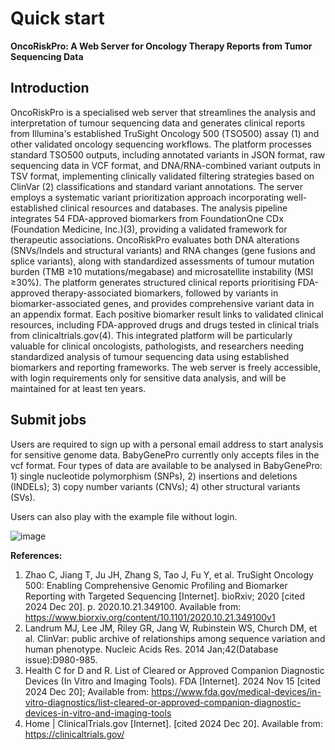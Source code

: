 
# **Quick start**
**OncoRiskPro: A Web Server for Oncology Therapy Reports from Tumor Sequencing Data**  


## Introduction

OncoRiskPro is a specialised web server that streamlines the analysis and interpretation of tumour sequencing data and generates clinical reports from Illumina's established TruSight Oncology 500 (TSO500) assay (1) and other validated oncology sequencing workflows. The platform processes standard TSO500 outputs, including annotated variants in JSON format, raw sequencing data in VCF format, and DNA/RNA-combined variant outputs in TSV format, implementing clinically validated filtering strategies based on ClinVar (2) classifications and standard variant annotations. The server employs a systematic variant prioritization approach incorporating well-established clinical resources and databases. The analysis pipeline integrates 54 FDA-approved biomarkers from FoundationOne CDx (Foundation Medicine, Inc.)(3), providing a validated framework for therapeutic associations. OncoRiskPro evaluates both DNA alterations (SNVs/Indels and structural variants) and RNA changes (gene fusions and splice variants), along with standardized assessments of tumour mutation burden (TMB ≥10 mutations/megabase) and microsatellite instability (MSI ≥30%). The platform generates structured clinical reports prioritising FDA-approved therapy-associated biomarkers, followed by variants in biomarker-associated genes, and provides comprehensive variant data in an appendix format. Each positive biomarker result links to validated clinical resources, including FDA-approved drugs and drugs tested in clinical trials from clinicaltrials.gov(4). This integrated platform will be particularly valuable for clinical oncologists, pathologists, and researchers needing standardized analysis of tumour sequencing data using established biomarkers and reporting frameworks. The web server is freely accessible, with login requirements only for sensitive data analysis, and will be maintained for at least ten years.


## **Submit jobs**

Users are required to sign up with a personal email address to start analysis for sensitive genome data. BabyGenePro currently only accepts files in the vcf format. Four types of data are available to be analysed in BabyGenePro: 1) single nucleotide polymorphism (SNPs), 2) insertions and deletions (INDELs); 3) copy number variants (CNVs); 4) other structural variants (SVs).

Users can also play with the example file without login. 

![image](https://github.com/user-attachments/assets/8c758e1f-cb59-4c77-b3d5-b202b3abd10c)


**References:**


1.	Zhao C, Jiang T, Ju JH, Zhang S, Tao J, Fu Y, et al. TruSight Oncology 500: Enabling Comprehensive Genomic Profiling and Biomarker Reporting with Targeted Sequencing [Internet]. bioRxiv; 2020 [cited 2024 Dec 20]. p. 2020.10.21.349100. Available from: https://www.biorxiv.org/content/10.1101/2020.10.21.349100v1
2.	Landrum MJ, Lee JM, Riley GR, Jang W, Rubinstein WS, Church DM, et al. ClinVar: public archive of relationships among sequence variation and human phenotype. Nucleic Acids Res. 2014 Jan;42(Database issue):D980-985. 
3.	Health C for D and R. List of Cleared or Approved Companion Diagnostic Devices (In Vitro and Imaging Tools). FDA [Internet]. 2024 Nov 15 [cited 2024 Dec 20]; Available from: https://www.fda.gov/medical-devices/in-vitro-diagnostics/list-cleared-or-approved-companion-diagnostic-devices-in-vitro-and-imaging-tools
4.	Home | ClinicalTrials.gov [Internet]. [cited 2024 Dec 20]. Available from: https://clinicaltrials.gov/



        
